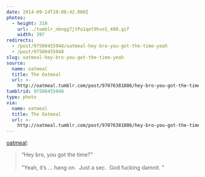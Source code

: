 ```yaml
---
date: 2014-09-14T20:00:42.000Z
photos:
  - height: 310
    url: ./tumblr_nbngg7jtPa1qet9hvo1_400.gif
    width: 397
redirects:
  - /post/97500455948/oatmeal-hey-bro-you-got-the-time-yeah
  - /post/97500455948
slug: oatmeal-hey-bro-you-got-the-time-yeah
source:
  name: oatmeal
  title: The Oatmeal
  url: >-
    http://oatmeal.tumblr.com/post/97076381806/hey-bro-you-got-the-time-yeah-its-hang
tumblrid: 97500455948
type: photo
via:
  name: oatmeal
  title: The Oatmeal
  url: >-
    http://oatmeal.tumblr.com/post/97076381806/hey-bro-you-got-the-time-yeah-its-hang
---
```

<p><a href="http://oatmeal.tumblr.com/post/97076381806/hey-bro-you-got-the-time-yeah-its-hang" class="tumblr_blog">oatmeal</a>:</p>

<blockquote><p>&ldquo;Hey bro, you got the time?&quot; <br/><br/>&quot;Yeah, it’s … hang on.  Just a sec.  God fucking damnit. &quot; </p></blockquote>
